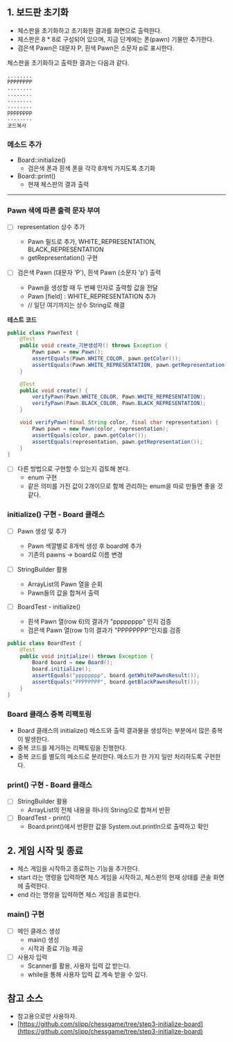 ## 1. 보드판 초기화

- 체스판을 초기화하고 초기화한 결과를 화면으로 출력한다.
- 체스판은 8 * 8로 구성되어 있으며, 지금 단계에는 폰(pawn) 기물만 추가한다.
- 검은색 Pawn은 대문자 P, 흰색 Pawn은 소문자 p로 표시한다.

체스판을 초기화하고 출력한 결과는 다음과 같다.

```
........
PPPPPPPP
........
........
........
........
pppppppp
........
코드복사
```

### **메소드 추가**

- Board::initialize()
    - 검은색 폰과 흰색 폰을 각각 8개씩 가지도록 초기화
- Board::print()
    - 현재 체스판의 결과 출력

---

### **Pawn 색에 따른 출력 문자 부여**

- [ ]  representation 상수 추가
    - Pawn 필드로 추가, WHITE_REPRESENTATION, BLACK_REPRESENTATION
    - getRepresentation() 구현

- [ ]  검은색 Pawn (대문자 'P'), 흰색 Pawn (소문자 'p') 출력
    - Pawn을 생성할 때 두 번째 인자로 출력할 값을 전달
    - Pawn [field] : WHITE_REPRESENTATION 추가
    - // 일단 여기까지는 상수 String로 해결

**테스트 코드**

```java
public class PawnTest {
    @Test
    public void create_기본생성자() throws Exception {
        Pawn pawn = new Pawn();
        assertEquals(Pawn.WHITE_COLOR, pawn.getColor());
        assertEquals(Pawn.WHITE_REPRESENTATION, pawn.getRepresentation());
    }

    @Test
    public void create() {
        verifyPawn(Pawn.WHITE_COLOR, Pawn.WHITE_REPRESENTATION);
        verifyPawn(Pawn.BLACK_COLOR, Pawn.BLACK_REPRESENTATION);
    }

    void verifyPawn(final String color, final char representation) {
        Pawn pawn = new Pawn(color, representation);
        assertEquals(color, pawn.getColor());
        assertEquals(representation, pawn.getRepresentation());
    }
}
```

- [ ]  다른 방법으로 구현할 수 있는지 검토해 본다.
    - enum 구현
    - 같은 의미를 가진 값이 2개이므로 함께 관리하는 enum을 따로 만들면 좋을 것 같다.

### **initialize() 구현 -** Board 클래스

- [ ]  Pawn 생성 및 추가
    - Pawn 색깔별로 8개씩 생성 후 board에 추가
    - 기존의 pawns → board로 이름 변경

- [ ]  StringBuilder 활용
    - ArrayList의 Pawn 열을 순회
    - Pawn들의 값을 합쳐서 출력

- [ ]  BoardTest - initialize()
    - 흰색 Pawn 열(row 6)의 결과가 "pppppppp" 인지 검증
    - 검은색 Pawn 열(row 1)의 결과가 "PPPPPPPP"인지를 검증

```java
public class BoardTest {
    @Test
    public void initialize() throws Exception {
        Board board = new Board();
        board.initialize();
        assertEquals("pppppppp", board.getWhitePawnsResult());
        assertEquals("PPPPPPPP", board.getBlackPawnsResult());
    }
}
```

### **Board 클래스 중복 리팩토링**

- Board 클래스의 initialize() 메소드와 출력 결과물을 생성하는 부분에서 많은 중복이 발생한다.
- 중복 코드를 제거하는 리팩토링을 진행한다.
- 중복 코드를 별도의 메소드로 분리한다. 메소드가 한 가지 일만 처리하도록 구현한다.

### **print() 구현 -** Board 클래스

- [ ]  StringBuilder 활용
    - ArrayList의 전체 내용을 하나의 String으로 합쳐서 반환
- [ ]  BoardTest - print()
    - Board.print()에서 반환한 값을 System.out.println으로 출력하고 확인

## **2. 게임 시작 및 종료**

- 체스 게임을 시작하고 종료하는 기능을 추가한다.
- start 라는 명령을 입력하면 체스 게임을 시작하고, 체스판의 현재 상태를 콘솔 화면에 출력한다.
- end 라는 명령을 입력하면 체스 게임을 종료한다.

### **main() 구현**

- [ ]  메인 클래스 생성
    - main() 생성
    - 시작과 종료 기능 제공
- [ ]  사용자 입력
    - Scanner를 활용, 사용자 입력 값 받는다.
    - while을 통해 사용자 입력 값 계속 받을 수 있다.

## **참고 소스**

- 참고용으로만 사용하자.
- [https://github.com/slipp/chessgame/tree/step3-initialize-board](https://github.com/slipp/chessgame/tree/step3-initialize-board)
